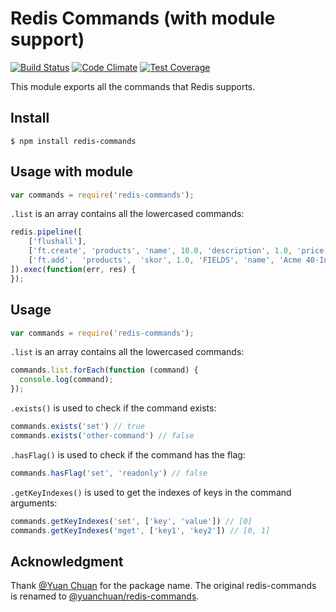 # Redis Commands (with module support)

[![Build Status](https://travis-ci.org/NodeRedis/redis-commands.png?branch=master)](https://travis-ci.org/NodeRedis/redis-commands)
[![Code Climate](https://codeclimate.com/github/NodeRedis/redis-commands/badges/gpa.svg)](https://codeclimate.com/github/NodeRedis/redis-commands)
[![Test Coverage](https://codeclimate.com/github/NodeRedis/redis-commands/badges/coverage.svg)](https://codeclimate.com/github/NodeRedis/redis-commands/coverage)

This module exports all the commands that Redis supports.

## Install

```shell
$ npm install redis-commands
```

## Usage with module

```javascript
var commands = require('redis-commands');
```

`.list` is an array contains all the lowercased commands:

```javascript
redis.pipeline([
    ['flushall'],
    ['ft.create', 'products', 'name', 10.0, 'description', 1.0, 'price', 'NUMERIC'],
    ['ft.add',  'products',  'skor', 1.0, 'FIELDS', 'name', 'Acme 40-Inch 1080p LED TV', 'description',  'Enjoy enhanced color and clarity with stunning Full HD 1080p', 'price', 277.99],
]).exec(function(err, res) { 
});
```

## Usage

```javascript
var commands = require('redis-commands');
```

`.list` is an array contains all the lowercased commands:

```javascript
commands.list.forEach(function (command) {
  console.log(command);
});
```

`.exists()` is used to check if the command exists:

```javascript
commands.exists('set') // true
commands.exists('other-command') // false
```

`.hasFlag()` is used to check if the command has the flag:

```javascript
commands.hasFlag('set', 'readonly') // false
```

`.getKeyIndexes()` is used to get the indexes of keys in the command arguments:

```javascript
commands.getKeyIndexes('set', ['key', 'value']) // [0]
commands.getKeyIndexes('mget', ['key1', 'key2']) // [0, 1]
```

## Acknowledgment

Thank [@Yuan Chuan](https://github.com/yuanchuan) for the package name. The original redis-commands is renamed to [@yuanchuan/redis-commands](https://www.npmjs.com/package/@yuanchuan/redis-commands).
